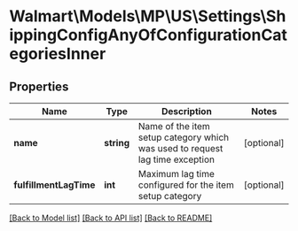 # Walmart\Models\MP\US\Settings\ShippingConfigAnyOfConfigurationCategoriesInner

## Properties

Name | Type | Description | Notes
------------ | ------------- | ------------- | -------------
**name** | **string** | Name of the item setup category which was used to request lag time exception | [optional]
**fulfillmentLagTime** | **int** | Maximum lag time configured for the item setup category | [optional]


[[Back to Model list]](./) [[Back to API list]](../../../../../README.md#supported-apis) [[Back to README]](../../../../../README.md)

